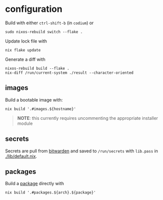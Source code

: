 # configuration

Build with either `ctrl-shift-b` (in `codium`) or

    sudo nixos-rebuild switch --flake .

Update lock file with

    nix flake update

Generate a diff with

    nixos-rebuild build --flake .
    nix-diff /run/current-system ./result --character-oriented

## images

Build a bootable image with:

    nix build '.#images.${hostname}'

> **NOTE**: this currently requires uncommenting the appropriate installer module

## secrets

Secrets are pull from [bitwarden](https://bitwarden.com/) and saved to `/run/secrets` with `lib.pass` in [./lib/default.nix](./lib/default.nix).

## packages

Build a [package](./packages) directly with

    nix build '.#packages.${arch}.${package}'


